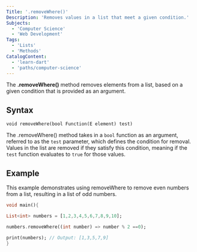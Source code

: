 ```yaml
---
Title: '.removeWhere()'
Description: 'Removes values in a list that meet a given condition.'
Subjects:
  - 'Computer Science'
  - 'Web Development'
Tags:
  - 'Lists'
  - 'Methods'
CatalogContent:
  - 'learn-dart'
  - 'paths/computer-science'
---
```


The **.removeWhere()** method removes elements from a list, based on a given condition that is provided as an argument.

## Syntax

```pseudo
void removeWhere(bool Function(E element) test)
```

The .removeWhere() method takes in a `bool` function as an argument, referred to as the `test` parameter, which defines the condition for removal. Values in the list are removed if they satisfy this condition, meaning if the `test` function evaluates to `true` for those values.

## Example

This example demonstrates using removeWhere to remove even numbers from a list, resulting in a list of odd numbers.

```dart
void main(){

List<int> numbers = [1,2,3,4,5,6,7,8,9,10];

numbers.removeWhere((int number) => number % 2 ==0);

print(numbers); // Output: [1,3,5,7,9]
}
```

